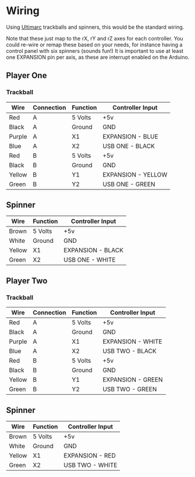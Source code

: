# Wiring
Using [Ultimarc](https://www.ultimarc.com/) trackballs and spinners, this would be the standard wiring.

Note that these just map to the rX, rY and rZ axes for each controller. You could re-wire or remap these based on your needs, for instance having a control panel with six spinners (sounds fun!) It is important to use at least one EXPANSION pin per axis, as these are interrupt enabled on the Arduino.

## Player One
### Trackball
| Wire | Connection | Function | Controller Input |
|----------|----------|----------|----------|
| Red | A | 5 Volts | +5v |
| Black | A | Ground | GND |
| Purple | A | X1 | EXPANSION - BLUE |
| Blue | A | X2 | USB ONE - BLACK |
| Red | B | 5 Volts | +5v |
| Black | B | Ground | GND |
| Yellow | B | Y1 | EXPANSION - YELLOW |
| Green | B | Y2 | USB ONE - GREEN |

## Spinner
| Wire | Function | Controller Input |
|----------|----------|----------|
| Brown | 5 Volts | +5v |
| White | Ground | GND |
| Yellow | X1 | EXPANSION - BLACK |
| Green | X2 | USB ONE - WHITE |

## Player Two
### Trackball
| Wire | Connection | Function | Controller Input |
|----------|----------|----------|----------|
| Red | A | 5 Volts | +5v |
| Black | A | Ground | GND |
| Purple | A | X1 | EXPANSION - WHITE |
| Blue | A | X2 | USB TWO - BLACK |
| Red | B | 5 Volts | +5v |
| Black | B | Ground | GND |
| Yellow | B | Y1 | EXPANSION - GREEN |
| Green | B | Y2 | USB TWO - GREEN |

## Spinner
| Wire | Function | Controller Input |
|----------|----------|----------|
| Brown | 5 Volts | +5v |
| White | Ground | GND |
| Yellow | X1 | EXPANSION - RED |
| Green | X2 | USB TWO - WHITE |